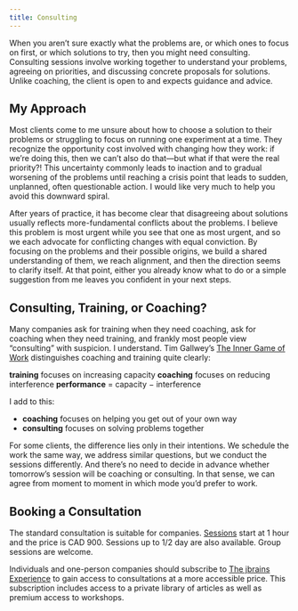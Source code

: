 ```yaml
---
title: Consulting
---
```


When you aren’t sure exactly what the problems are, or which ones to focus on first, or which solutions to try, then you might need consulting. Consulting sessions involve working together to understand your problems, agreeing on priorities, and discussing concrete proposals for solutions. Unlike coaching, the client is open to and expects guidance and advice.

## My Approach

Most clients come to me unsure about how to choose a solution to their problems or struggling to focus on running one experiment at a time. They recognize the opportunity cost involved with changing how they work: if we’re doing this, then we can’t also do that—but what if that were the real priority?! This uncertainty commonly leads to inaction and to gradual worsening of the problems until reaching a crisis point that leads to sudden, unplanned, often questionable action. I would like very much to help you avoid this downward spiral.

After years of practice, it has become clear that disagreeing about solutions usually reflects more-fundamental conflicts about the problems. I believe this problem is most urgent while you see that one as most urgent, and so we each advocate for conflicting changes with equal conviction. By focusing on the problems and their possible origins, we build a shared understanding of them, we reach alignment, and then the direction seems to clarify itself. At that point, either you already know what to do or a simple suggestion from me leaves you confident in your next steps.

## Consulting, Training, or Coaching?

Many companies ask for training when they need coaching, ask for coaching when they need training, and frankly most people view “consulting” with suspicion. I understand. Tim Gallwey’s [The Inner Game of Work](https://www.amazon.com/Inner-Game-Work-Learning-Workplace-ebook/dp/B000FC1IT0/ref=as_li_ss_tl?dchild=1&qid=1609864538&s=digital-text&sr=1-1&linkCode=ll1&tag=jbrains.ca-20&linkId=60be0b7ee05e425bdb5cabdc60fd7793&language=en_US) distinguishes coaching and training quite clearly:

**training** focuses on increasing capacity
**coaching** focuses on reducing interference
**performance** = capacity − interference

I add to this:

- **coaching** focuses on helping you get out of your own way
- **consulting** focuses on solving problems together

For some clients, the difference lies only in their intentions. We schedule the work the same way, we address similar questions, but we conduct the sessions differently. And there’s no need to decide in advance whether tomorrow’s session will be coaching or consulting. In that sense, we can agree from moment to moment in which mode you’d prefer to work.

## Booking a Consultation

The standard consultation is suitable for companies. [Sessions](/working-sessions/) start at 1 hour and the price is CAD 900. Sessions up to 1/2 day are also available. Group sessions are welcome.

Individuals and one-person companies should subscribe to [The jbrains Experience](/experience/) to gain access to consultations at a more accessible price. This subscription includes access to a private library of articles as well as premium access to workshops.